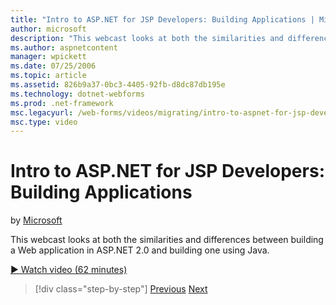 ```yaml
---
title: "Intro to ASP.NET for JSP Developers: Building Applications | Microsoft Docs"
author: microsoft
description: "This webcast looks at both the similarities and differences between building a Web application in ASP.NET 2.0 and building one using Java."
ms.author: aspnetcontent
manager: wpickett
ms.date: 07/25/2006
ms.topic: article
ms.assetid: 826b9a37-0bc3-4405-92fb-d8dc87db195e
ms.technology: dotnet-webforms
ms.prod: .net-framework
msc.legacyurl: /web-forms/videos/migrating/intro-to-aspnet-for-jsp-developers-building-applications
msc.type: video
---
```

Intro to ASP.NET for JSP Developers: Building Applications
====================
by [Microsoft](https://github.com/microsoft)

This webcast looks at both the similarities and differences between building a Web application in ASP.NET 2.0 and building one using Java.

[&#9654; Watch video (62 minutes)](https://channel9.msdn.com/Blogs/ASP-NET-Site-Videos/intro-to-aspnet-for-jsp-developers-building-applications)

>[!div class="step-by-step"]
[Previous](intro-to-aspnet-for-jsp-developers-welcome-to-aspnet-20.md)
[Next](intro-to-aspnet-for-coldfusion-developers-adding-aspnet-to-your-repertoire.md)